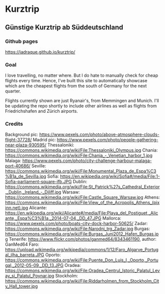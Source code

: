# Kurztrip

## Günstige Kurztrip ab Süddeutschland

### Github pages

https://jadraque.github.io/kurztrip/

### Goal

I love travelling, no matter where. But I do hate to manually check for cheap flights every time. Hence, I've built this site to automatically showcase which are the cheapest flights from the south of Germany for the next quarter. 

Flights currently shown are just Ryanair's, from Memmingen and Munich. I'll be updating the repo shortly to include other airlines as well as flights from Friedrichshafen and Zürich airports. 

### Credits

Background pic: https://www.pexels.com/photo/above-atmosphere-clouds-flight-37728/
Madrid pic: https://www.pexels.com/photo/people-gathering-near-plaza-930595/
Thessaloniki: https://commons.wikimedia.org/wiki/File:Thessaloniki_Olympus.jpg
Chania: https://commons.wikimedia.org/wiki/File:Chania_-_Venetian_harbor_1.jpg
Malaga: https://www.pexels.com/photo/city-challenge-harbour-malaga-port-40686/
Seville: https://commons.wikimedia.org/wiki/File:Monumental_Plaza_de_Espa%C3%B1a_de_Sevilla.jpg
Sofia: https://en.wikipedia.org/wiki/Sofia#/media/File:1-Sofia-parliament-square-ifb.JPG
Dublin: https://commons.wikimedia.org/wiki/File:St_Patrick%27s_Cathedral_Exterior,_Dublin,_Ireland_-_Diliff.jpg
Warsaw: https://commons.wikimedia.org/wiki/File:Castle_Square_Warsaw.jpg
Athens: https://commons.wikimedia.org/wiki/File:View_of_the_Acropolis_Athens_(pixinn.net).jpg
Alicante: https://en.wikipedia.org/wiki/Alicante#/media/File:Playa_del_Postiguet,_Alicante,_Espa%C3%B1a,_2014-07-04,_DD_47.JPG
Mallorca: https://www.pexels.com/photo/boats-city-dock-harbor-50625/
Zadar: https://commons.wikimedia.org/wiki/File:Narodni_trg_Zadar.jpg
Burgas: https://commons.wikimedia.org/wiki/File:Burgas_Juni2012_Hafen_Burgas.jpg
Tenerife: https://www.flickr.com/photos/ganmed64/8343461190, author: GanMed64
Faro: https://upload.wikimedia.org/wikipedia/commons/1/12/Faro_Algarve_Portugal_ilha_barreta.JPG
Oporto: https://commons.wikimedia.org/wiki/File:Puente_Don_Luis_I,_Oporto,_Portugal,_2012-05-09,_DD_13.JPG
Oradea: https://commons.wikimedia.org/wiki/File:Oradea_Centrul_Istoric_Palatul_Levay_si_Palatul_Poynar.jpg
Stockholm: https://commons.wikimedia.org/wiki/File:Riddarholmen_from_Stockholm_City_Hall_tower.jpg



